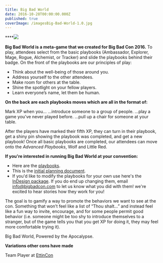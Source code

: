 ```yaml
---
title: Big Bad World
date: 2016-10-28T00:00:00.000Z
published: true
coverImage: /imagesBig-Bad-World-1.0.jpg
---
```


****![](</images/Big Bad World.jpg>)

**Big Bad World is a meta-game that we created for Big Bad Con 2016.** To play, attendees select from the basic playbooks (Ambassador, Explorer, Mage, Rogue, Alchemist, or Tracker) and slide the playbooks behind their badge. On the front of the playbooks are our principles of play:

* Think about the well-being of those around you.
* Address yourself to the other attendees.
* Make room for others at the table.
* Shine the spotlight on your fellow players.
* Learn everyone’s name, let them be human.

**On the back are each playbooks moves which are all in the format of:**

Mark XP when you... ...introduce someone to a group of people. ...play a game you’ve never played before. ...pull up a chair for someone at your table.

After the players have marked their fifth XP, they can turn in their playbook, get a shiny pin showing the playbook was completed, and get a new playbook! Once all basic playbooks are completed, our attendees can move onto the *Advanced Playbooks*, Wolf and Little Red.

**If you're interested in running Big Bad World at your convention:**

* Here are the [playbooks](https://drive.google.com/file/d/1giveOz4-X9aua64Ggh39IX-OcKk226da/view?usp=sharing).
* This is the [initial planning document](https://docs.google.com/document/d/1irKobG3S7_-Po_1UIZAm1bMuH6U0HVGTBqdb6uroW7I/edit#).
* If you'd like to modify the playbooks for your own use here's the [InDesign package](https://drive.google.com/file/d/1wB9xaQ2zT-G5gl7wM78MA-KVIsEerwnO/view?usp=sharing). If you do end up changing them, email [info@bigbadcon.com](mailto:info@bigbadcon.com) to let us know what you did with them! we're excited to hear stories how they work for you!

The goal is to gamify a way to promote the behaviors we want to see at the con. Something that won’t feel like a list of “Thou shalt…” and instead feel like a fun way to invite, encourage, and for some people permit good behavior (i.e. someone might be too shy to introduce themselves to a stranger, but of the game tells you that you get XP for doing it, they may feel more comfortable trying it).

Big Bad World, Powered by the Apocalypse.

**Variations other cons have made**

Team Player at [EttinCon](https://ettincon.org/team/)
